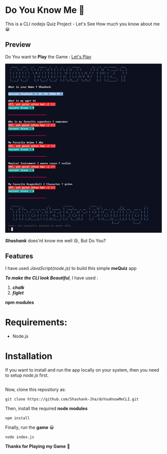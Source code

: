 # Do You Know Me 🤔

This is a CLI nodejs Quiz Project - Let's See How much you know about me 😀

## Preview

Do You want to **Play** the Game : [Let's Play](https://replit.com/@Shashank-Jha/meQuiz?embed=1&output=1#index.js)

![ScreenShot](/image/game.png)

**_Shashank_** does'nt know me well 😢, But Do You?

## Features

I have used _JavaScript(node.js)_ to build this simple **meQuiz** app

**_To make the CLI look Beautiful_**, I have used :

1. **_chalk_**
1. **_figlet_**

**npm modules**

# Requirements:

- Node.js

# Installation

If you want to install and run the app locally on your system, then you need to setup _node.js_ first.

##

Now, clone this repository as:

```
git clone https://github.com/Shashank-Jha/doYouKnowMeCLI.git

```

Then, install the required **node modules**

```
npm install
```

Finally, run the **game** 😀

```
node index.js
```

**Thanks for Playing my Game** 🤠
